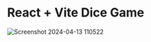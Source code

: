 # React + Vite Dice Game

![Screenshot 2024-04-13 110522](https://github.com/realg701/react-calc/assets/125727302/8a1d066c-950c-4406-8c7b-4a566af3c267)
